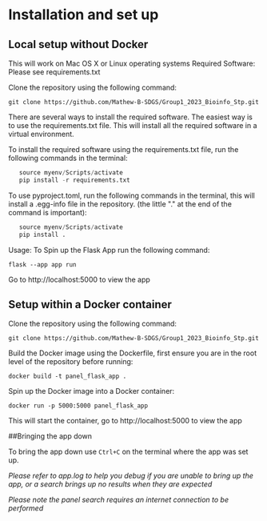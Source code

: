 # Installation and set up

## Local setup without Docker

This will work on Mac OS X or Linux operating systems
Required Software: Please see requirements.txt

Clone the repository using the following command:

```git clone https://github.com/Mathew-B-SDGS/Group1_2023_Bioinfo_Stp.git```

There are several ways to install the required software. The easiest way is to use the requirements.txt file. This will install all the required software in a virtual environment.

To install the required software using the requirements.txt file, run the following commands in the terminal:

```python -m venv myenv
   source myenv/Scripts/activate
   pip install -r requirements.txt
```

To use pyproject.toml, run the following commands in the terminal, this will install a .egg-info file in the repository. (the little "." at the end of the command is important):

```python -m venv myenv
   source myenv/Scripts/activate
   pip install .
```

Usage: To Spin up the Flask App run the following command:

  ```flask --app app run```

Go to http://localhost:5000 to view the app


## Setup within a Docker container


Clone the repository using the following command:

```git clone https://github.com/Mathew-B-SDGS/Group1_2023_Bioinfo_Stp.git```

Build the Docker image using the Dockerfile, first ensure you are in the root level of the repository before running:

```docker build -t panel_flask_app .```

Spin up the Docker image into a Docker container:

```docker run -p 5000:5000 panel_flask_app```

This will start the container, go to http://localhost:5000 to view the app

##Bringing the app down

To bring the app down use ```Ctrl+C``` on the terminal where the app was set up.



*Please refer to app.log to help you debug if you are unable to bring up the app, or a search brings up no results when they are expected*

*Please note the panel search requires an internet connection to be performed*
